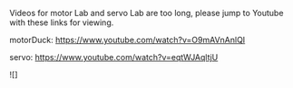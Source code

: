 Videos for motor Lab and servo Lab are too long, please jump to Youtube with these links for viewing.


motorDuck:
https://www.youtube.com/watch?v=O9mAVnAnlQI

servo:
https://www.youtube.com/watch?v=eqtWJAqltjU

![]
